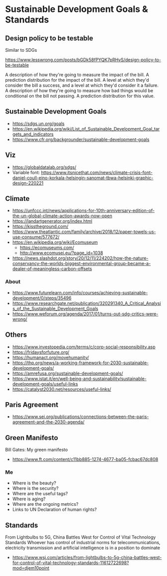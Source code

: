 # Sustainable Development Goals & Standards

## Design policy to be testable

Similar to SDGs

https://www.lesswrong.com/posts/bGDk58fPYQK7pRHvS/design-policy-to-be-testable

A description of how they're going to measure the impact of the bill.
A prediction distribution for the impact of the bill.
A level at which they'd consider the bill a success, and a level at which they'd consider it a failure.
A description of how they're going to measure how bad things would be conditional on the bill not passing.
A prediction distribution for this value.


## Sustainable Development Goals

* https://sdgs.un.org/goals
* https://en.wikipedia.org/wiki/List_of_Sustainable_Development_Goal_targets_and_indicators
* https://www.cfr.org/backgrounder/sustainable-development-goals

## Viz

* https://globaldatalab.org/sdgs/
* Variable font: https://www.itsnicethat.com/news/climate-crisis-font-daniel-coull-eino-korkala-helsingin-sanomat-tbwa-helsinki-graphic-design-220221


## Climate

* https://unfccc.int/news/applications-for-10th-anniversary-edition-of-the-un-global-climate-action-awards-now-open
* https://landartgenerator.org/index.html
* https://kisstheground.com/
* https://www.theatlantic.com/family/archive/2018/12/paper-towels-us-use-consume/577672/
* https://en.wikipedia.org/wiki/Ecomuseum
	* https://ecomuseums.com/
	* http://www.ecomusei.eu/?page_id=1038
* https://news.slashdot.org/story/20/12/11/224202/how-the-nature-conservancy-the-worlds-biggest-environmental-group-became-a-dealer-of-meaningless-carbon-offsets

### About

* https://www.futurelearn.com/info/courses/achieving-sustainable-development/0/steps/35496
* https://www.researchgate.net/publication/320291340_A_Critical_Analysis_of_the_Sustainable_Development_Goals
* https://www.weforum.org/agenda/2017/01/turns-out-sdg-critics-were-wrong/

## Others

* https://www.investopedia.com/terms/c/corp-social-responsibility.asp
* https://fridaysforfuture.org/
* https://humanact.org/movehumanity/
* https://thp.org/news/a-working-framework-for-2030-sustainable-development-goals/
* https://amrefusa.org/sustainable-development-goals/
* https://www.istat.it/en/well-being-and-sustainability/sustainable-development-goals/useful-links
* https://catalyst2030.net/resources/useful-links/


## Paris Agreement

* https://www.sei.org/publications/connections-between-the-paris-agreement-and-the-2030-agenda/


## Green Manifesto

Bill Gates: My green manifesto
* https://www.ft.com/content/c11bb885-1274-4677-ba05-fcbac67dc808

### Me

* Where is the beauty?
* Where is the security?
* Where are the useful tags?
* Where is aging?
* Where are the ongoing metrics?
* Links to UN Declaration of human rights?


## Standards

From Lightbulbs to 5G, China Battles West for Control of Vital Technology Standards
Whoever has control of industrial norms for telecommunications, electricity transmission and artificial intelligence is in a position to dominate
* https://www.wsj.com/articles/from-lightbulbs-to-5g-china-battles-west-for-control-of-vital-technology-standards-11612722698?mod=djem10point

